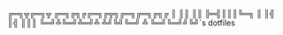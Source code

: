  ╔═╗╦╔═╗╦  ╔═╗╔╗╔╔═╗╔╦╗╔═╗╔═╗╔╗╔
 ║  ║║ ║║  ╠═╣║║║╚═╗ ║ ║╣ ║╣ ║║║
 ╚═╝╩╚═╝╩═╝╩ ╩╝╚╝╚═╝ ╩ ╚═╝╚═╝╝╚╝\`s
                        dotfiles

